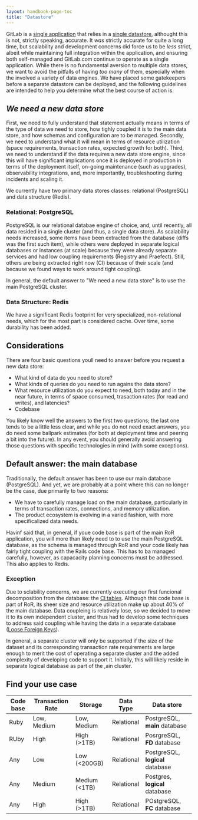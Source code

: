 ```yaml
---
layout: handbook-page-toc
title: "Datastore"
---
```


GitLab is a [single application](https://about.gitlab.com/handbook/product/single-application/) that relies in a [single datastore](https://about.gitlab.com/handbook/product/single-application/#single-data-store), althought this is not, strictly speaking, accurate. It *was* strictly accurate for quite a long time, but scalability and development concerns did force us to be *less* strict, albeit while maintaining full integration within the application, and ensuring both self-managed and GitLab.com continue to operate as a single application. While there is no fundamental aversion to multiple data stores, we want to avoid the pitfalls of having *too many* of them, especially when the involved a variety of data engines. We have placed some gatekeepers before a separate datastore can be deployed, and the following guidelines are intended to help you determine what the best course of action is.

## *We need a new data store*

First, we need to fully understand that statement actually means in terms of the type of data we need to store, how tighly coupled it is to the main data store, and how schemas and configuration are to be managed. Secondly, we need to understand what it will mean in terms of resource utilization (space requirements, transaction rates, expected growth for both). Third, we need to understand if the data requires a new data store engine, since this will have significant implications once it is deployed in production in terms of the deployment itself, on-going maintenance (such as upgrades), observability integrations, and, more importantly, troubleshooting during incidents and scaling it.

We currently have two primary data stores classes: relational (PostgreSQL) and data structure (Redis). 

### Relational: PostgreSQL

PostgreSQL is our relational databae engine of choice, and, until recently, all data resided in a single cluster (and thus, a single data store). As scalability needs increased, some items have been extracted from the database (diffs was the first such item), while others were deployed in separate logical databases or instances (at scale) because they were already separate services and had low coupling requirements (Registry and Praefect). Still, others are being extracted right now (CI) because of their scale (and because we found ways to work around tight coupling).

In general, the default answer to "We need a new data store" is to use the main PostgreSQL cluster.

### Data Structure: Redis

We have a significant Redis footprint for very specialized, non-relational needs, which for the most part is considered cache. Over time, some durability has been added.

## Considerations

There are four basic questions youll need to answer before you request a new data store:

* What kind of data do you need to store?
* What kinds of queries do you need to run agains the data store?
* What resource utilization do you expect to need, both today and in the near future, in terms of space consumed, trasaction rates (for read and writes), and latencies?
* Codebase

You likely know well the answers to the first two questions; the last one tends to be a little less clear, and while you do not need exact answers, you do need some ballpark estimates (for both at deployment time and peering a bit into the future). In any event, you should generally avoid answering those questions with specific technologies in mind (with some exceptions).

## Default answer: the main database

Traditionally, the default answer has been to use our main database (PostgreSQL). And yet, we are probably at a point where this can no longer be the case, due primarily to two reasons:

* We have to carefully manage load on the main database, particularly in terms of transaction rates, connections, and memory utilization.
* The product ecosystem is evolving in a varied fashion, with more specificalized data needs.

Havinf said that, in general, if youe code base is part of the main RoR application, you will more than likely need to to use the main PostgreSQL database, as the schema is managed through RoR and your code likely has fairly tight coupling with the Rails code base. This has to ba managed carefully, however, as capacacity planning concerns must be addressed. This also applies to Redis.

### Exception

Due to sclability concerns, we are currently executing our first funcional decomposition from the database: the [CI tables](https://gitlab.com/groups/gitlab-org/-/epics/6167). Although this code base is part of RoR, its sheer size and resource utilization make up about 40% of the main database. Data coupleing is relatively lose, so we decided to move it to its own independent cluster, and thus had to develop some techniques to address said coupling while having the data in a separate database ([Loose Foreign Keys](https://docs.gitlab.com/ee/development/database/loose_foreign_keys.html)).

In general, a separate cluster will only be supported if the size of the dataset and its corresponding transaction rate requirements are large enough to merit the cost of operating a separate cluster and the added complexity of developing code to support it. Initially, this will likely reside in separate logical database as part of the ,ain cluster.

## Find your use case

| Code base | Transaction Rate | Storage       | Data Type  | Data store                       |
| --------- | ---------------- | ------------- | ---------- | -------------------------------- |
| Ruby      | Low, Medium      | Low, Medium   | Relational | PostgreSQL, **main** database    |
| RUby      | High             | High (>1TB)   | Relational | PosrgreSQL, **FD** database      |
| Any       | Low              | Low (<200GB)  | Relational | PostgreSQL, **logical** database |
| Any       | Medium           | Medium (<1TB) | Relational | Postgres, **logical** database   |
| Any       | High             | High (>1TB)   | Relational | POstgreSQL, **FC** database      |

